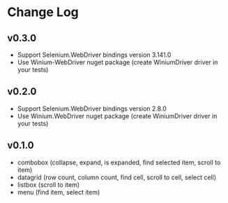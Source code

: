 ﻿# Change Log

<!--## Unreleased-->

## v0.3.0
- Support Selenium.WebDriver bindings version 3.141.0
- Use Winium-WebDriver nuget package (create WiniumDriver driver in your tests)
## v0.2.0

- Support Selenium.WebDriver bindings version 2.8.0
- Use Winium.WebDriver nuget package (create WiniumDriver driver in your tests)


## v0.1.0

- combobox (collapse, expand, is expanded, find selected item, scroll to item)
- datagrid (row count, column count, find cell, scroll to cell, select cell)
- listbox (scroll to item)
- menu (find item, select item)




